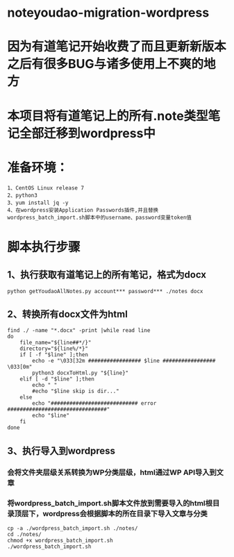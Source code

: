 # noteyoudao-migration-wordpress

# 因为有道笔记开始收费了而且更新新版本之后有很多BUG与诸多使用上不爽的地方

# 本项目将有道笔记上的所有.note类型笔记全部迁移到wordpress中

# 准备环境： 
```
1、CentOS Linux release 7
2、python3
3、yum install jq -y
4、在wordpress安装Application Passwords插件,并且替换wordpress_batch_import.sh脚本中的username、password变量token值
```

# 脚本执行步骤

## 1、执行获取有道笔记上的所有笔记，格式为docx
```
python getYoudaoAllNotes.py account*** password*** ./notes docx 
```

## 2、转换所有docx文件为html
```
find ./ -name "*.docx" -print |while read line
do
    file_name="${line##*/}"
    directory="${line%/*}"
    if [ -f "$line" ];then
	    echo -e "\033[32m ################# $line ################# \033[0m" 
		python3 docxToHtml.py "${line}"
    elif [ -d "$line" ];then
	    echo " "
        #echo "$line skip is dir..."
    else
        echo "############################ error ################################"
        echo "$line"
    fi
done
```

## 3、执行导入到wordpress
### 会将文件夹层级关系转换为WP分类层级，html通过WP API导入到文章
### 将wordpress_batch_import.sh脚本文件放到需要导入的html根目录顶层下，wordpress会根据脚本的所在目录下导入文章与分类
```
cp -a ./wordpress_batch_import.sh ./notes/
cd ./notes/
chmod +x wordpress_batch_import.sh
./wordpress_batch_import.sh
```


